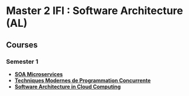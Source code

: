 # Master 2 IFI : Software Architecture (AL)

## Courses

### Semester 1

* __[SOA Microservices](/microservices)__
* __[Techniques Modernes de Programmation Concurrente](/tmpc)__
* __[Software Architecture in Cloud Computing](/sacc)__
